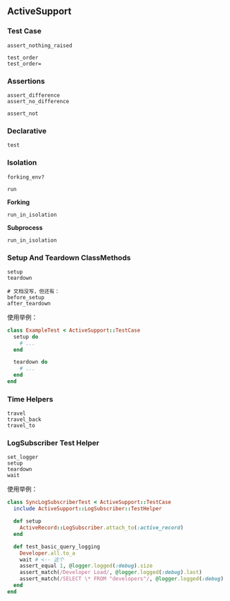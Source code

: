 ## ActiveSupport

### Test Case

```
assert_nothing_raised

test_order
test_order=
```

### Assertions

```
assert_difference
assert_no_difference

assert_not
```

### Declarative

```
test
```

### Isolation

```
forking_env?

run
```

**Forking**

```
run_in_isolation
```

**Subprocess**

```
run_in_isolation
```

### Setup And Teardown ClassMethods

```
setup
teardown

# 文档没写，但还有：
before_setup
after_teardown
```

使用举例：

```ruby
class ExampleTest < ActiveSupport::TestCase
  setup do
    # ...
  end

  teardown do
    # ...
  end
end
```

### Time Helpers

```
travel
travel_back
travel_to
```

### LogSubscriber Test Helper

```
set_logger
setup
teardown
wait
```

使用举例：

```ruby
class SyncLogSubscriberTest < ActiveSupport::TestCase
  include ActiveSupport::LogSubscriber::TestHelper

  def setup
    ActiveRecord::LogSubscriber.attach_to(:active_record)
  end

  def test_basic_query_logging
    Developer.all.to_a
    wait # <-- 这个
    assert_equal 1, @logger.logged(:debug).size
    assert_match(/Developer Load/, @logger.logged(:debug).last)
    assert_match(/SELECT \* FROM "developers"/, @logger.logged(:debug).last)
  end
end
```
